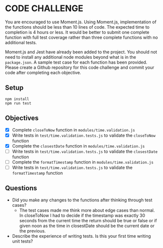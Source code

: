# CODE CHALLENGE

You are encouraged to use Moment.js. Using Moment.js, implementation of the functions should be less than 10 lines of code. The expected time to completion is 4 hours or less. It would be better to submit one complete function with full test coverage rather than three complete functions with no additional tests.

Moment.js and Jest have already been added to the project. You should not need to install any additional node modules beyond what is in the `package.json`. A sample test case for each function has been provided. Please create a Github repository for this code challenge and commit your code after completing each objective.

## Setup

```
npm install
npm run test
```

## Objectives

- [x] Complete `closeToNow` function in `modules/time.validation.js`
- [x] Write tests in `test/time.validation.tests.js` to validate the `closeToNow` function
- [x] Complete the `closestDate` function in `modules/time.validation.js`
- [ ] Write tests in `test/time.validation.tests.js` to validate the `closestDate` function
- [ ] Complete the `formatTimestamp` function in `modules/time.validation.js`
- [ ] Write tests in `test/time.validation.tests.js` to validate the `formatTimestamp` function

## Questions

- Did you make any changes to the functions after thinking through test cases?
    - The test cases made me think more about edge cases than normal. In closeToNow I had to decide if the timestamp was exactly 30 seconds from the current time the return should be true or false or if given noon as the time in closestDate should be the current date or the previous.
- Describe the experience of writing tests. Is this your first time writing unit tests?